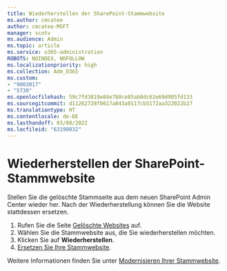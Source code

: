 ```yaml
---
title: Wiederherstellen der SharePoint-Stammwebsite
ms.author: cmcatee
author: cmcatee-MSFT
manager: scotv
ms.audience: Admin
ms.topic: article
ms.service: o365-administration
ROBOTS: NOINDEX, NOFOLLOW
ms.localizationpriority: high
ms.collection: Adm_O365
ms.custom:
- "9003017"
- "5730"
ms.openlocfilehash: 59c7fd3819e84e780ce85ab8dc62e69d905fd133
ms.sourcegitcommit: d11262728f0617a843a0117cb5172aa322022b27
ms.translationtype: HT
ms.contentlocale: de-DE
ms.lasthandoff: 03/08/2022
ms.locfileid: "63199832"
---
```

# <a name="restore-the-sharepoint-root-site"></a>Wiederherstellen der SharePoint-Stammwebsite

Stellen Sie die gelöschte Stammseite aus dem neuen SharePoint Admin Center wieder her. Nach der Wiederherstellung können Sie die Website stattdessen ersetzen.

1. Rufen Sie die Seite [Gelöschte Websites](https://admin.microsoft.com/sharepoint?page=recycleBin&modern=true) auf. 
2. Wählen Sie die Stammwebsite aus, die Sie wiederherstellen möchten.
3. Klicken Sie auf **Wiederherstellen**.
4. [Ersetzen Sie Ihre Stammwebsite](https://docs.microsoft.com/sharepoint/troubleshoot/sites/url-that-resides-under-root-site-collection-is-broken).

Weitere Informationen finden Sie unter [Modernisieren Ihrer Stammwebsite](https://docs.microsoft.com/sharepoint/modern-root-site).
